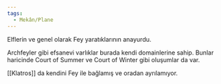 ```yaml
---
tags:
  - Mekân/Plane
---  
```

  
Elflerin ve genel olarak Fey yaratıklarının anayurdu.   
  
Archfeyler gibi efsanevi varlıklar burada kendi domainlerine sahip. Bunlar haricinde Court of Summer ve Court of Winter gibi oluşumlar da var.  
  
[[Klatros]] da kendini Fey ile bağlamış ve oradan ayrılamıyor.